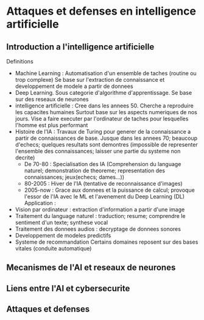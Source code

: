 # Attaques et defenses en intelligence artificielle
## Introduction a l'intelligence artificielle 
Definitions
- Machine Learning : Automatisation d'un ensemble de taches (routine ou trop complexe)
Se base sur l'extraction de connaissance et developpement de modele a partir de donnees
- Deep Learning. Sous categorie d'algorithme d'apprentissage. Se base sur des reseaux de neurones
- intelligence artificielle : Cree dans les annees 50. Cherche a reproduire les capacites humaines
Surtout base sur les aspects numeriques de nos jours. Vise a faire executer par l'ordinateur de taches pour lesquelles l'homme est plus performant
- Histoire de l'IA : Travaux de Turing pour generer de la connaissance a partir de connaissances de base. Jusque dans les annees 70; beaucoup d'echecs; quelques resultats sont demontres (impossible de representer l'ensemble des connaissances; laisser une partie du systeme non decrite)
  - De 70-80 : Specialisation des IA (Comprehension du language naturel; demonstration de theoreme; representation des connaissances; jeux(echecs; dames...))
  - 80-2005 : Hiver de l'IA (tentative de reconnaissance d'images)
  - 2005-now : Grace aux donnees et la puissance de calcul; provoque l'essor de l'IA avec le ML et l'avenement du Deep Learning (DL)
Application :
- Vision par ordinateur : extraction d'information a partir d'une image
- Traitement du language naturel : traduction; resume; comprendre le sentiment d'un texte; synthese vocal
- Traitement des donnees audios : decryptage de donnees sonores
- Developpement de modeles predictifs 
- Systeme de recommandation
Certains domaines reposent sur des bases vitales (conduite automatique)
## Mecanismes de l'AI et reseaux de neurones

## Liens entre l'AI et cybersecurite
## Attaques et defenses
